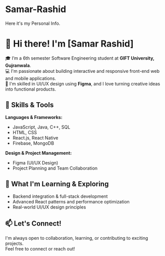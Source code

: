 # Samar-Rashid
Here it's my Personal Info.
# 👋 Hi there! I'm [Samar Rashid]

🎓 I’m a 6th semester Software Engineering student at **GIFT University, Gujranwala**.  
💻 I'm passionate about building interactive and responsive front-end web and mobile applications.  
🎨 I'm skilled in UI/UX design using **Figma**, and I love turning creative ideas into functional products.

## 🚀 Skills & Tools

**Languages & Frameworks:**  
- JavaScript, Java, C++, SQL  
- HTML, CSS  
- React.js, React Native  
- Firebase, MongoDB  

**Design & Project Management:**  
- Figma (UI/UX Design)  
- Project Planning and Team Collaboration

## 🧠 What I'm Learning & Exploring
- Backend integration & full-stack development
- Advanced React patterns and performance optimization
- Real-world UI/UX design principles

## 📫 Let's Connect!
I'm always open to collaboration, learning, or contributing to exciting projects.  
Feel free to connect or reach out!


